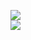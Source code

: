[![](https://img.shields.io/badge/Made%20With-Github%20Spray-lightgrey.svg?style=for-the-badge&logo=github)](https://github.com/Annihil/github-spray#3659)  
[![](https://i.imgur.com/2DrTn0Z.gif)](https://github.com/Annihil/github-spray)